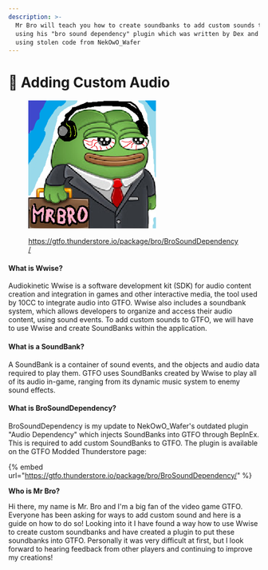 ```yaml
---
description: >-
  Mr Bro will teach you how to create soundbanks to add custom sounds to GTFO
  using his "bro sound dependency" plugin which was written by Dex and mccad00,
  using stolen code from NekOwO_Wafer
---
```


# 🎹 Adding Custom Audio

<figure><img src="../../.gitbook/assets/icon.png" alt=""><figcaption><p><a href="https://gtfo.thunderstore.io/package/bro/BroSoundDependency/">https://gtfo.thunderstore.io/package/bro/BroSoundDependency/</a></p></figcaption></figure>

#### What is Wwise?

Audiokinetic Wwise is a software development kit (SDK) for audio content creation and integration in games and other interactive media, the tool used by 10CC to integrate audio into GTFO. Wwise also includes a soundbank system, which allows developers to organize and access their audio content, using sound events. To add custom sounds to GTFO, we will have to use Wwise and create SoundBanks within the application.

#### What is a SoundBank?

A SoundBank is a container of sound events, and the objects and audio data required to play them.  GTFO uses SoundBanks created by Wwise to play all of its audio in-game, ranging from its dynamic music system to enemy sound effects.

#### What is BroSoundDependency?

BroSoundDependency is my update to NekOwO\_Wafer's outdated plugin "Audio Dependency" which injects SoundBanks into GTFO through BepInEx. This is required to add custom SoundBanks to GTFO. The plugin is available on the GTFO Modded Thunderstore page:

{% embed url="https://gtfo.thunderstore.io/package/bro/BroSoundDependency/" %}

**Who is Mr Bro?**

Hi there, my name is Mr. Bro and I'm a big fan of the video game GTFO. Everyone has been asking for ways to add custom sound and here is a guide on how to do so! Looking into it I have found a way how to use Wwise to create custom soundbanks and have created a plugin to put these soundbanks into GTFO. Personally it was very difficult at first, but I look forward to hearing feedback from other players and continuing to improve my creations!

